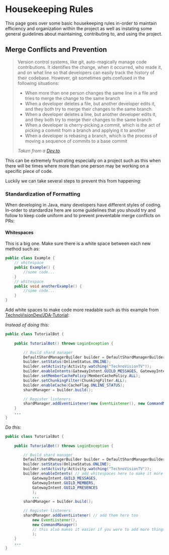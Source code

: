# Housekeeping Rules
This page goes over some basic housekeeping rules in-order to maintain efficiency and organization within the project as well as instating some general guidelines about maintaining, contributing to, and using the project.

## Merge Conflicts and Prevention
> Version control systems, like git, auto-magically manage code contributions. It identifies the change, when it occurred, who made it, and on what line so that developers can easily track the history of their codebase. However, git sometimes gets confused in the following situations:
> 
> - When more than one person changes the same line in a file and tries to merge the change to the same branch
> - When a developer deletes a file, but another developer edits it, and they both try to merge their changes to the same branch.
> - When a developer deletes a line, but another developer edits it, and they both try to merge their changes to the same branch
> - When a developer is cherry-picking a commit, which is the act of picking a commit from a branch and applying it to another
> - When a developer is rebasing a branch, which is the process of moving a sequence of commits to a base commit
>
> *Taken from a [Dev.to](https://dev.to/github/how-to-prevent-merge-conflicts-or-at-least-have-less-of-them-109p).*
   
This can be extremely frustrating especially on a project such as this when there will be times where more than one person may be working on a specific piece of code. 

Luckily we can take several steps to prevent this from happening: 
### Standardization of Formatting
When developing in Java, many developers have different styles of coding. In-order to standardize here are some guidelines that you should try and follow to keep code uniform and to prevent preventable merge conflicts on PRs: 

#### **Whitespaces** 
This is a big one. Make sure there is a white space between each new method such as:
```java
public class Example {
    // whitespace
    public Example() {
        //some code...
    }
    // whitespace
    public void anotherExample() {
        //some code...
    }
}
```
Add white spaces to make code more readable such as this example from [TechnoVisionDev/JDA-Tutorial](https://github.com/TechnoVisionDev/JDA-Tutorial):

*Instead of doing this:*

```java
public class TutorialBot {
    
    public TutorialBot() throws LoginException {

        // Build shard manager
        DefaultShardManagerBuilder builder = DefaultShardManagerBuilder.createDefault(token);
        builder.setStatus(OnlineStatus.ONLINE);
        builder.setActivity(Activity.watching("TechnoVisionTV"));
        builder.enableIntents(GatewayIntent.GUILD_MESSAGES, GatewayIntent.GUILD_MEMBERS, GatewayIntent.GUILD_PRESENCES);
        builder.setMemberCachePolicy(MemberCachePolicy.ALL);
        builder.setChunkingFilter(ChunkingFilter.ALL);
        builder.enableCache(CacheFlag.ONLINE_STATUS);
        shardManager = builder.build();

        // Register listeners
        shardManager.addEventListener(new EventListener(), new CommandManager());
    }
    ...
}
```
*Do this:*
```java
public class TutorialBot {
    
    public TutorialBot() throws LoginException {

        // Build shard manager
        DefaultShardManagerBuilder builder = DefaultShardManagerBuilder.createDefault(token);
        builder.setStatus(OnlineStatus.ONLINE);
        builder.setActivity(Activity.watching("TechnoVisionTV"));
        builder.enableIntents( // add whitespaces here to make it more readable
            GatewayIntent.GUILD_MESSAGES, 
            GatewayIntent.GUILD_MEMBERS, 
            GatewayIntent.GUILD_PRESENCES
            );
            ...
        shardManager = builder.build();

        // Register listeners
        shardManager.addEventListener( // add them here too
            new EventListener(), 
            new CommandManager()
            // this also makes it easier if you were to add more things to the list later on
            ); 
    }
    ...
}
```
